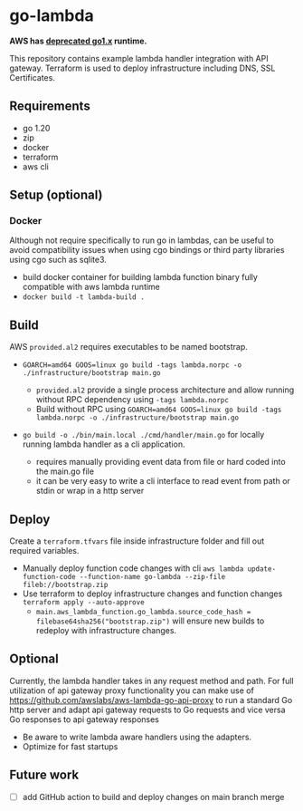 # go-lambda

**AWS has [deprecated go1.x](https://aws.amazon.com/blogs/compute/migrating-aws-lambda-functions-from-the-go1-x-runtime-to-the-custom-runtime-on-amazon-linux-2/) runtime.**

This repository contains example lambda handler integration with API gateway. Terraform is used to deploy infrastructure including DNS, SSL Certificates.

## Requirements

- go 1.20
- zip
- docker
- terraform
- aws cli

## Setup (optional)

### Docker

Although not require specifically to run go in lambdas, can be useful to avoid compatibility issues
when using cgo bindings or third party libraries using cgo such as sqlite3.

- build docker container for building lambda function binary fully compatible with aws lambda runtime
- `docker build -t lambda-build .`

## Build

AWS `provided.al2` requires executables to be named bootstrap.

- `GOARCH=amd64 GOOS=linux go build -tags lambda.norpc -o ./infrastructure/bootstrap main.go`
  - `provided.al2` provide a single process architecture and allow running without RPC dependency using `-tags lambda.norpc`
  - Build without RPC using `GOARCH=amd64 GOOS=linux go build -tags lambda.norpc -o ./infrastructure/bootstrap main.go`

- `go build -o ./bin/main.local ./cmd/handler/main.go` for locally running lambda handler as a cli application.
  - requires manually providing event data from file or hard coded into the main.go file
  - it can be very easy to write a cli interface to read event from path or stdin or wrap in a http server

## Deploy

Create a `terraform.tfvars` file inside infrastructure folder and fill out required variables.

- Manually deploy function code changes with cli `aws lambda update-function-code --function-name go-lambda --zip-file fileb://bootstrap.zip`
- Use terraform to deploy infrastructure changes and function changes `terraform apply --auto-approve`
  - `main.aws_lambda_function.go_lambda.source_code_hash = filebase64sha256("bootstrap.zip")` will ensure new builds to redeploy with infrastructure changes.

## Optional

Currently, the lambda handler takes in any request method and path. For full utilization of api gateway proxy functionality you can make use of <https://github.com/awslabs/aws-lambda-go-api-proxy> to run a standard Go http server and adapt api gateway requests to Go requests and vice versa Go responses to api gateway responses

- Be aware to write lambda aware handlers using the adapters.
- Optimize for fast startups

## Future work

- [ ] add GitHub action to build and deploy changes on main branch merge
